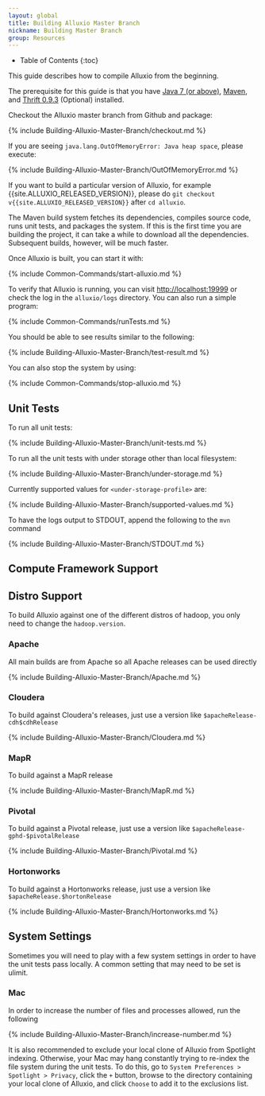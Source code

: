 ```yaml
---
layout: global
title: Building Alluxio Master Branch
nickname: Building Master Branch
group: Resources
---
```


* Table of Contents
{:toc}

This guide describes how to compile Alluxio from the beginning.

The prerequisite for this guide is that you have [Java 7 (or above)](Java-Setup.html), [Maven](Maven.html), and [Thrift 0.9.3](Thrift.html) (Optional) installed.

Checkout the Alluxio master branch from Github and package:

{% include Building-Alluxio-Master-Branch/checkout.md %}

If you are seeing `java.lang.OutOfMemoryError: Java heap space`, please execute:

{% include Building-Alluxio-Master-Branch/OutOfMemoryError.md %}

If you want to build a particular version of Alluxio, for example {{site.ALLUXIO_RELEASED_VERSION}}, please do `git checkout v{{site.ALLUXIO_RELEASED_VERSION}}` after `cd alluxio`.

The Maven build system fetches its dependencies, compiles source code, runs unit tests, and packages the system. If this is the first time you are building the project, it can take a while to download all the dependencies. Subsequent builds, however, will be much faster.

Once Alluxio is built, you can start it with:

{% include Common-Commands/start-alluxio.md %}

To verify that Alluxio is running, you can visit [http://localhost:19999](http://localhost:19999) or check the log in the `alluxio/logs` directory. You can also run a simple program:

{% include Common-Commands/runTests.md %}

You should be able to see results similar to the following:

{% include Building-Alluxio-Master-Branch/test-result.md %}

You can also stop the system by using:

{% include Common-Commands/stop-alluxio.md %}

## Unit Tests

To run all unit tests:

{% include Building-Alluxio-Master-Branch/unit-tests.md %}

To run all the unit tests with under storage other than local filesystem:

{% include Building-Alluxio-Master-Branch/under-storage.md %}

Currently supported values for `<under-storage-profile>` are:

{% include Building-Alluxio-Master-Branch/supported-values.md %}

To have the logs output to STDOUT, append the following to the `mvn` command

{% include Building-Alluxio-Master-Branch/STDOUT.md %}

## Compute Framework Support

## Distro Support

To build Alluxio against one of the different distros of hadoop, you only need to change the
`hadoop.version`.

### Apache

All main builds are from Apache so all Apache releases can be used directly

{% include Building-Alluxio-Master-Branch/Apache.md %}

### Cloudera

To build against Cloudera's releases, just use a version like `$apacheRelease-cdh$cdhRelease`

{% include Building-Alluxio-Master-Branch/Cloudera.md %}

### MapR

To build against a MapR release

{% include Building-Alluxio-Master-Branch/MapR.md %}

### Pivotal

To build against a Pivotal release, just use a version like `$apacheRelease-gphd-$pivotalRelease`

{% include Building-Alluxio-Master-Branch/Pivotal.md %}

### Hortonworks

To build against a Hortonworks release, just use a version like `$apacheRelease.$hortonRelease`

{% include Building-Alluxio-Master-Branch/Hortonworks.md %}

## System Settings

Sometimes you will need to play with a few system settings in order to have the unit tests pass locally.  A common setting that may need to be set is ulimit.

### Mac

In order to increase the number of files and processes allowed, run the following

{% include Building-Alluxio-Master-Branch/increase-number.md %}

It is also recommended to exclude your local clone of Alluxio from Spotlight indexing. Otherwise, your Mac may hang constantly trying to re-index the file system during the unit tests.  To do this, go to `System Preferences > Spotlight > Privacy`, click the `+` button, browse to the directory containing your local clone of Alluxio, and click `Choose` to add it to the exclusions list.
